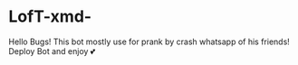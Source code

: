 # LofT-xmd-
Hello Bugs! This bot mostly use for prank by  crash whatsapp of his friends!  Deploy Bot and enjoy 💕
